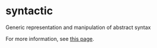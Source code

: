 syntactic
=========

Generic representation and manipulation of abstract syntax

For more information, see [this page](http://hackage.haskell.org/package/syntactic).
